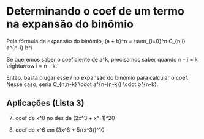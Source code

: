 # Determinando o coef de um termo na expansão do binômio

Pela fórmula da expansão do binômio, 
(a + b)^n = \sum_{i=0}^n C_{n,i} a^{n-i} b^i

Se queremos saber o coeficiente de a^k, precisamos saber quando
n - i = k \rightarrow i = n - k.

Então, basta plugar esse $i$ no expansão do binômio para calcular o coef.
Nesse caso, seria 
C_{n,n-k} \cdot a^{n-(n-k)} \cdot b^{n-k}.

## Aplicações (Lista 3)
7) coef de x^8 no des de (2x^3 + x^-1)^20

9) coef de x^6 em (3x^6 + 5/(x^3))^10
